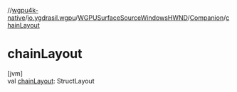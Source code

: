 //[wgpu4k-native](../../../../index.md)/[io.ygdrasil.wgpu](../../index.md)/[WGPUSurfaceSourceWindowsHWND](../index.md)/[Companion](index.md)/[chainLayout](chain-layout.md)

# chainLayout

[jvm]\
val [chainLayout](chain-layout.md): StructLayout